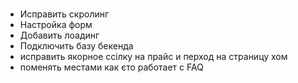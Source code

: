#

- Исправить скролинг
- Настройка форм
- Добавить лоадинг
- Подключить базу бекенда
- исправить якорное ссілку на прайс и перход на страницу хом
- поменять местами как єто работает с FAQ
